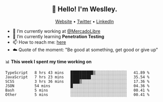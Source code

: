 <h2 align="center">👋 Hello! I'm Weslley.</h2>
<p align="center">
  <a href="http://weslleyneri.com.br">Website</a> •
  <a href="https://twitter.com/Weslley_Neri">Twitter</a> •
  <a href="https://www.linkedin.com/in/weslley-neri-3658908b">LinkedIn</a>
</p>


- 🔭 I’m currently working at [@MercadoLibre](https://github.com/mercadolibre)
- 🌱 I’m currently learning **Penetration Testing**
- 📫 How to reach me: [here](mailto:weslley39@gmail.com)
- ☁️ Quote of the moment: "Be good at something, get good or give up"

📊 **This week I spent my time working on**
<!--START_SECTION:waka-->

```text
TypeScript   8 hrs 43 mins   ██████████▒░░░░░░░░░░░░░░   41.89 %
JavaScript   7 hrs 23 mins   █████████░░░░░░░░░░░░░░░░   35.54 %
SCSS         3 hrs 36 mins   ████▒░░░░░░░░░░░░░░░░░░░░   17.36 %
JSON         54 mins         █░░░░░░░░░░░░░░░░░░░░░░░░   04.36 %
Bash         5 mins          ░░░░░░░░░░░░░░░░░░░░░░░░░   00.41 %
Other        5 mins          ░░░░░░░░░░░░░░░░░░░░░░░░░   00.41 %
```

<!--END_SECTION:waka-->

<!-- Inspired by https://github.com/gruselhaus/gruselhaus -->